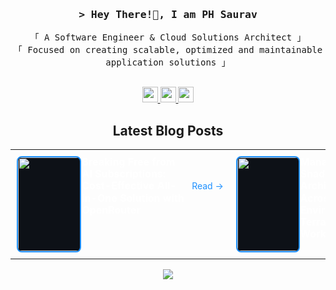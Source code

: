 
<h3 align="center">
        <samp>&gt; Hey There!👋, I am
                <b>PH Saurav</b>
        </samp>

</h3>
<p align="center">
      <samp>
          「 A Software Engineer & Cloud Solutions Architect 」
          <br>
          「 Focused on creating scalable, optimized and maintainable application solutions</b> 」
          <br>
          <br>
  </samp>
  
</p>
<p align="center">
  <a href="https://www.linkedin.com/in/phsaurav">
    <img src="https://img.shields.io/badge/linkedin-%230077B5.svg?&style=for-the-badge&logo=linkedin&logoColor=white" height=25>
  </a>
  <a href="https://medium.com/@phsaurav">
    <img src="https://img.shields.io/badge/medium-%2312100E.svg?&style=for-the-badge&logo=medium&logoColor=white" height=25>
  </a>
  <a href="https://dev.to/phsaurav">
    <img src="https://img.shields.io/badge/DEV.TO-%230A0A0A.svg?&style=for-the-badge&logo=dev-dot-to&logoColor=white" height=25>
  </a>
</p>


<div style="text-align: center;">
  <h2>Latest Blog Posts</h2>
</div>

<table align="center" width="100%" border="0" cellspacing="0" cellpadding="0" style="border:none; border-collapse:collapse;">
  <tr>
    <td width="33%" style="padding: 10px; vertical-align: top; border:none !important;">
      <div style="display: flex; align-items: flex-start;">
        <div style="width: 30%; margin-right: 5px;" align="center">
          <img src="https://miro.medium.com/v2/resize:fit:4800/format:webp/1*JmFaQf1AX0vDAJC2p7kjRA.png" style=" height: 150px; border: 2px solid #1E90FF; background-color: #0D1117; object-fit: cover; border-radius: 8px !important;" />
        </div>
        <div style="width: 70%; color: #FFFFFF; text-align: left; line-height: 1.2;">
          <div style="display: flex; justify-content: space-between; align-items: center;">
            <h4 style="margin-top: 0; margin-bottom: 0; flex: 1;">Breaking Free from AI Subscriptions: Cost-Effective All-in-One Solution with OpenRouter</h4>
            <a href="https://medium.com/@phsaurav/breaking-free-from-ai-subscriptions-cost-effective-all-in-one-solution-with-openrouter-a1f596ce1227" target="_blank" rel="noreferrer nofollow" style="color: #1E90FF; font-size: 14px; text-decoration: none; white-space: nowrap; margin-left: 8px;">Read →</a>
          </div>
        </div>
      </div>
    </td>
    <td width="33%" style="padding: 10px; vertical-align: top; border:none !important;">
      <div style="display: flex; align-items: flex-start;">
        <div style="width: 30%; margin-right: 5px;" align="center">
          <img src="https://miro.medium.com/v2/resize:fit:1400/format:webp/0*w5g7sc3WbY1nWrcZ.jpg" style=" height: 150px; border: 2px solid #1E90FF; background-color: #0D1117; object-fit: cover; border-radius: 8px !important;" />
        </div>
        <div style="width: 70%; color: #FFFFFF; text-align: left; line-height: 1.2;">
          <div style="display: flex; justify-content: space-between; align-items: center;">
            <h4 style="margin-top: 0; margin-bottom: 0; flex: 1;">Managing Multiple Shadow Cloud Architectures Across Environments with Terraform Workspace</h4>
            <a href="https://medium.com/aws-tip/managing-multiple-shadow-cloud-architectures-across-development-staging-and-production-17ff55390828" target="_blank" rel="noreferrer nofollow" style="color: #1E90FF; font-size: 14px; text-decoration: none; white-space: nowrap; margin-left: 8px;">Read →</a>
          </div>
        </div>
      </div>
    </td>
    <td width="33%" style="padding: 10px; vertical-align: top; border:none !important;">
      <div style="display: flex; align-items: flex-start;">
        <div style="width: 30%; margin-right: 5px;" align="center">
          <img src="https://media.licdn.com/dms/image/v2/D5612AQHdaBew93G0YQ/article-cover_image-shrink_720_1280/article-cover_image-shrink_720_1280/0/1728051786232?e=1747872000&v=beta&t=SPhx6CKqbdKeVb2uitLxfrB2SgXxey1NmhNP94HZiYQ" style=" height: 150px; border: 2px solid #1E90FF; background-color: #0D1117; object-fit: cover; border-radius: 8px !important;" />
        </div>
        <div style="width: 70%; color: #FFFFFF; text-align: left; line-height: 1.2;">
          <div style="display: flex; justify-content: space-between; align-items: center;">
            <h4 style="margin-top: 0; margin-bottom: 0; flex: 1;">OnVUE Exam Experience From Bangladesh (AWS Certification Exam)</h4>
                  <br>
            <a href="https://www.linkedin.com/pulse/onvue-exam-experience-from-bangladesh-aws-parvez-hossain-saurav-iptcc/?trackingId=iRkzfnaqTyiXx%2BLa5zZiTA%3D%3D" target="_blank" rel="noreferrer nofollow" style="color: #1E90FF; font-size: 14px; text-decoration: none; white-space: nowrap; margin-left: 8px;">Read →</a>
          </div>
        </div>
      </div>
    </td>
  </tr>
</table>





<p align="center">
<img src="https://git-hub-streak-stats.vercel.app/?user=phsaurav&theme=nord&hide_border=true%22%20alt=%22GitHub%20Streak&card_width=600" />
</p>
